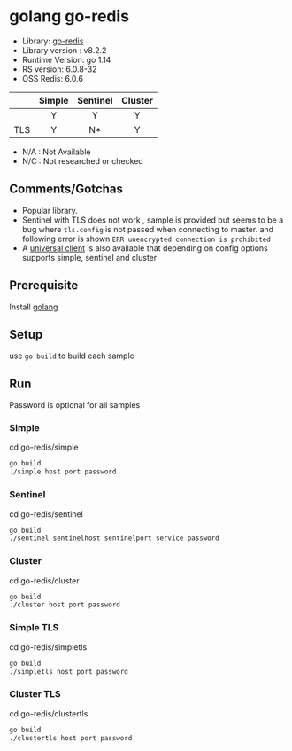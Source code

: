  # golang go-redis
* Library: [go-redis](https://github.com/go-redis/redis)
* Library version : v8.2.2
* Runtime Version: go 1.14
* RS version: 6.0.8-32
* OSS Redis: 6.0.6

|     | Simple | Sentinel| Cluster|
|:--- |:---:   |:---:    |:---:   |
|     | Y      | Y       | Y      |
| TLS | Y      | N*      | Y      | 

* N/A : Not Available
* N/C : Not researched or checked


## Comments/Gotchas
* Popular library. 
* Sentinel with TLS does not work , sample is provided but seems to be a bug where `tls.config` is not passed when connecting to master. and following error is shown `ERR unencrypted connection is prohibited`
* A [universal client](https://pkg.go.dev/github.com/go-redis/redis/v8?tab=doc#UniversalClient) is also available that depending on config options supports simple, sentinel and cluster

## Prerequisite
Install [golang](https://golang.org/doc/install)

## Setup
use `go build` to build each sample

## Run
Password is optional for all samples

### Simple
cd go-redis/simple

```bash
go build
./simple host port password
```

### Sentinel 
cd go-redis/sentinel

```bash
go build
./sentinel sentinelhost sentinelport service password
```

### Cluster
cd go-redis/cluster

```bash
go build
./cluster host port password
```

### Simple TLS
cd go-redis/simpletls

```bash
go build
./simpletls host port password
```


### Cluster TLS
cd go-redis/clustertls

```bash
go build
./clustertls host port password
```